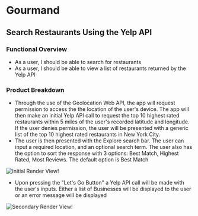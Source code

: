 # Gourmand
## Search Restaurants Using the Yelp API

### Functional Overview
- As a user, I should be able to search for restaurants
- As a user, I should be able to view a list of restaurants returned by the Yelp API

### Product Breakdown
- Through the use of the Geolocation Web API, the app will request permission to access the the location of the user's device. The app will then make an initial Yelp API call to request the top 10 highest rated restaurants within 5 miles of the user's recorded latitude and longitude. If the user denies permission, the user will be presented with a generic list of the top 10 highest rated restaurants in New York City. 
- The user is then presented with the Explore search bar. The user can input a required location, and an optional search term.  The user also has the option to sort the response with 3 options: Best Match, Highest Rated, Most Reviews. The default option is Best Match

![Initial Render View!](https://github.com/osita-igwe/44.gourmand/blob/main/README-assets/Screen%20Shot%202021-09-12%20at%2011.01.00%20PM.png)

- Upon pressing the "Let's Go Button" a Yelp API call will be made with the user's inputs. Either a list of Businesses will be displayed to the user or an error message will be displayed

![Secondary Render View!](https://github.com/osita-igwe/44.gourmand/blob/main/README-assets/Screen%20Shot%202021-09-12%20at%2011.01.24%20PM.png)
